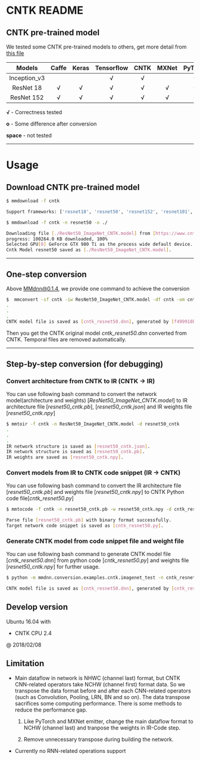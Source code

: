 # CNTK README

## CNTK pre-trained model

We tested some CNTK pre-trained models to others, get more detail from [this file](https://github.com/Microsoft/MMdnn/blob/master/mmdnn/conversion/examples/cntk/extractor.py)

|    Models    | Caffe | Keras | Tensorflow | CNTK | MXNet | PyTorch | CoreML | ONNX |
| :----------: | :---: | :---: | :--------: | :--: | :---: | :-----: | :----: | :--: |
| Inception_v3 |       |       |      √     |   √  |       |    √    |        |   √  |
|   ResNet 18  |   √   |   √   |      √     |   √  |   √   |    √    |        |   √  |
|  ResNet 152  |   √   |   √   |      √     |   √  |   √   |    √    |        |   √  |

**√** - Correctness tested

**o** - Some difference after conversion

**space** - not tested

---

# Usage

## Download CNTK pre-trained model

```bash
$ mmdownload -f cntk

Support frameworks: ['resnet18', 'resnet50', 'resnet152', 'resnet101', 'inception_v3', 'Fast-RCNN_Pascal', 'alexnet', 'Fast-RCNN_grocery100']

$ mmdownload -f cntk -n resnet50 -o ./

Downloading file [./ResNet50_ImageNet_CNTK.model] from [https://www.cntk.ai/Models/CNTK_Pretrained/ResNet50_ImageNet_CNTK.model]
progress: 100264.0 KB downloaded, 100%
Selected GPU[0] GeForce GTX 980 Ti as the process wide default device.
Cntk Model resnet50 saved as [./ResNet50_ImageNet_CNTK.model].

```

---

## One-step conversion

Above MMdnn@0.1.4, we provide one command to achieve the conversion

```bash
$  mmconvert -sf cntk -iw ResNet50_ImageNet_CNTK.model -df cntk -om cntk_resnet50.dnn --inputShape 3,224,224
.
.
.
CNTK model file is saved as [cntk_resnet50.dnn], generated by [f499918b3e7346a78dbaf02559231d53.py] and [f499918b3e7346a78dbaf02559231d53.npy].

```

Then you get the CNTK original model *cntk_resnet50.dnn* converted from CNTK. Temporal files are removed automatically.

---

## Step-by-step conversion (for debugging)

### Convert architecture from CNTK to IR (CNTK -> IR)


You can use following bash command to convert the network model(architecture and weights) [*ResNet50_ImageNet_CNTK.model*] to IR architecture file [*resnet50_cntk.pb*], [*resnet50_cntk.json*] and IR weights file [*resnet50_cntk.npy*]

```bash
$ mmtoir -f cntk -n ResNet50_ImageNet_CNTK.model -d resnet50_cntk
.
.
.
IR network structure is saved as [resnet50_cntk.json].
IR network structure is saved as [resnet50_cntk.pb].
IR weights are saved as [resnet50_cntk.npy].

```

### Convert models from IR to CNTK code snippet (IR -> CNTK)

You can use following bash command to convert the IR architecture file [*resnet50_cntk.pb*] and weights file [*resnet50_cntk.npy*] to CNTK Python code file[*cntk_resnet50.py*]

```bash
$ mmtocode -f cntk -n resnet50_cntk.pb -w resnet50_cntk.npy -d cntk_resnet50.py

Parse file [resnet50_cntk.pb] with binary format successfully.
Target network code snippet is saved as [cntk_resnet50.py].

```

### Generate CNTK model from code snippet file and weight file

You can use following bash command to generate CNTK model file [*cntk_resnet50.dnn*] from python code [*cntk_resnet50.py*] and weights file [*resnet50_cntk.npy*] for further usage.

```bash
$ python -m mmdnn.conversion.examples.cntk.imagenet_test -n cntk_resnet50.py -w resnet50_cntk.npy --dump cntk_resnet50.dnn

CNTK model file is saved as [cntk_resnet50.dnn], generated by [cntk_resnet50.py] and [resnet50_cntk.npy].
```

## Develop version

Ubuntu 16.04 with

- CNTK CPU 2.4

@ 2018/02/08

## Limitation

- Main dataflow in network is NHWC (channel last) format, but CNTK CNN-related operators take NCHW (channel first) format data. So we transpose the data format before and after each CNN-related operators (such as Convolution, Pooling, LRN, BN and so on). The data transpose sacrifices some computing performance. There is some methods to reduce the performance gap.

    1. Like PyTorch and MXNet emitter, change the main dataflow format to NCHW (channel last) and tranpose the weights in IR-Code step.

    1. Remove unnecessary transpose during building the network.

- Currently no RNN-related operations support
